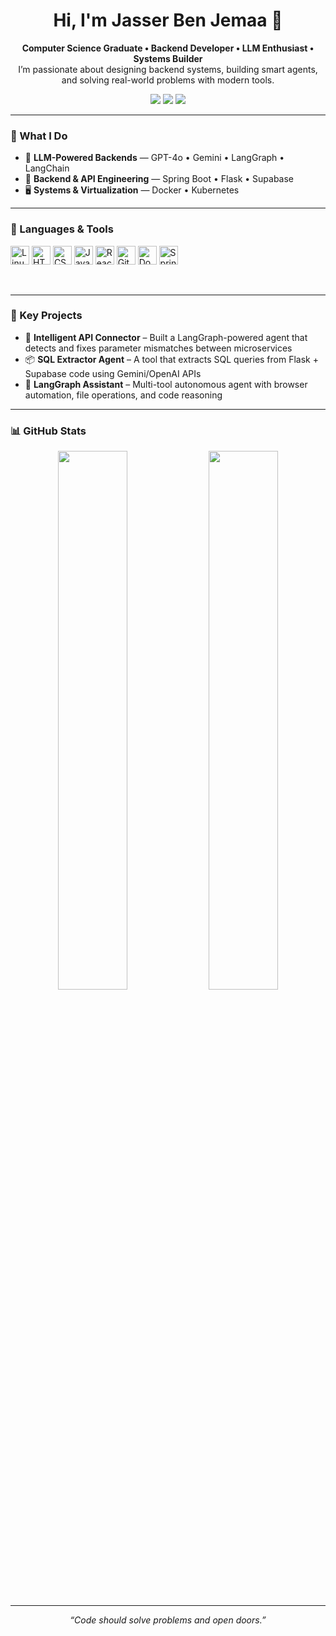 <h1 align="center">Hi, I'm Jasser Ben Jemaa 👋</h1>

<p align="center">
  <b>Computer Science Graduate • Backend Developer • LLM Enthusiast • Systems Builder</b><br>
  I’m passionate about designing backend systems, building smart agents, and solving real-world problems with modern tools.
</p>

<p align="center">
  <a href="mailto:jasser.ben.joma@gmail.com"><img src="https://img.shields.io/badge/Email-jasser.ben.joma@gmail.com-informational?style=for-the-badge&logo=gmail&logoColor=white"/></a>
  <a href="https://www.linkedin.com/in/jasser-ben-jomaa-910468310/" target="_blank"><img src="https://img.shields.io/badge/LinkedIn-%230077B5.svg?style=for-the-badge&logo=linkedin&logoColor=white"/></a>
  <a href="https://github.com/jasserbenjemaa" target="_blank"><img src="https://img.shields.io/badge/GitHub-jasserbenjemaa-black?style=for-the-badge&logo=github&logoColor=white"/></a>
</p>

---

### 🧠 What I Do

- 🤖 **LLM-Powered Backends** — GPT-4o • Gemini • LangGraph • LangChain
- 🔌 **Backend & API Engineering** — Spring Boot • Flask • Supabase 
- 🖥️ **Systems & Virtualization** — Docker • Kubernetes

---

### 🧰 Languages & Tools

<p align="left">
  <img alt="Linux" width="30px" src="https://cdn.jsdelivr.net/gh/devicons/devicon/icons/linux/linux-original.svg" />
  <img alt="HTML" width="30px" src="https://cdn.jsdelivr.net/gh/devicons/devicon/icons/html5/html5-plain.svg" />
  <img alt="CSS" width="30px" src="https://cdn.jsdelivr.net/gh/devicons/devicon/icons/css3/css3-plain.svg" />
  <img alt="JavaScript" width="30px" src="https://cdn.jsdelivr.net/gh/devicons/devicon/icons/javascript/javascript-plain.svg" />
  <img alt="React" width="30px" src="https://cdn.jsdelivr.net/gh/devicons/devicon/icons/react/react-original.svg" />
  <img alt="Git" width="30px" src="https://cdn.jsdelivr.net/gh/devicons/devicon/icons/git/git-original.svg" />
  <img alt="Docker" width="30px" src="https://cdn.jsdelivr.net/gh/devicons/devicon/icons/docker/docker-original-wordmark.svg" />
  <img alt="Spring" width="30px" src="https://cdn.jsdelivr.net/gh/devicons/devicon/icons/spring/spring-original.svg" />
</p>

<br/>

---

### 🚀 Key Projects

- 🤖 **Intelligent API Connector** – Built a LangGraph-powered agent that detects and fixes parameter mismatches between microservices  
- 📦 **SQL Extractor Agent** – A tool that extracts SQL queries from Flask + Supabase code using Gemini/OpenAI APIs  
- 🧠 **LangGraph Assistant** – Multi-tool autonomous agent with browser automation, file operations, and code reasoning

---

### 📊 GitHub Stats

<p align="center">
  <img src="https://github-readme-stats.vercel.app/api?username=jasserbenjemaa&show_icons=true&theme=tokyonight" width="47%" />
  <img src="https://github-readme-stats.vercel.app/api/top-langs/?username=jasserbenjemaa&layout=compact" width="47%" />
</p>

---

<p align="center"><em>“Code should solve problems and open doors.”</em></p>
